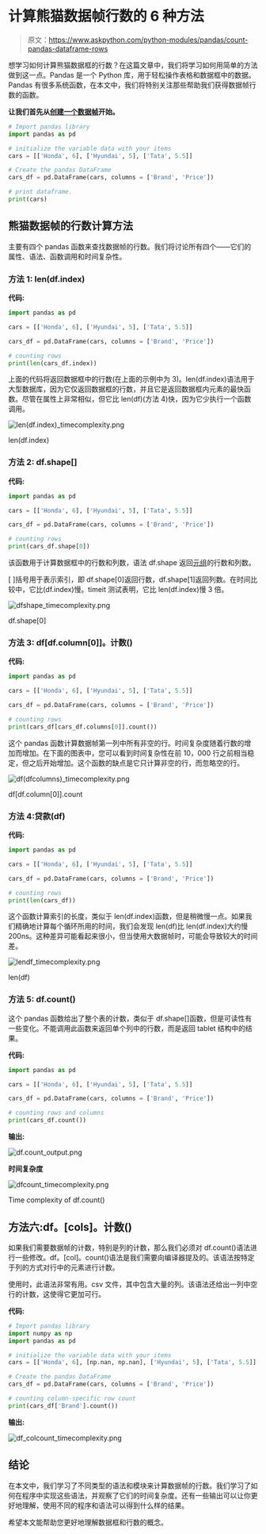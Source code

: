 # 计算熊猫数据帧行数的 6 种方法

> 原文：<https://www.askpython.com/python-modules/pandas/count-pandas-dataframe-rows>

想学习如何计算熊猫数据框的行数？在这篇文章中，我们将学习如何用简单的方法做到这一点。Pandas 是一个 Python 库，用于轻松操作表格和数据框中的数据。Pandas 有很多系统函数，在本文中，我们将特别关注那些帮助我们获得数据帧行数的函数。

**让我们首先从[创建一个数据帧](https://www.askpython.com/python-modules/pandas/dataframe-rows-and-columns)开始。**

```py
# Import pandas library
import pandas as pd

# initialize the variable data with your items
cars = [['Honda', 6], ['Hyundai', 5], ['Tata', 5.5]]

# Create the pandas DataFrame
cars_df = pd.DataFrame(cars, columns = ['Brand', 'Price'])

# print dataframe.
print(cars)

```

## 熊猫数据帧的行数计算方法

主要有四个 pandas 函数来查找数据帧的行数。我们将讨论所有四个——它们的属性、语法、函数调用和时间复杂性。

### 方法 1: len(df.index)

**代码:**

```py
import pandas as pd

cars = [['Honda', 6], ['Hyundai', 5], ['Tata', 5.5]]

cars_df = pd.DataFrame(cars, columns = ['Brand', 'Price'])

# counting rows
print(len(cars_df.index))

```

上面的代码将返回数据框中的行数(在上面的示例中为 3)。len(df.index)语法用于大型数据库，因为它仅返回数据框的行数，并且它是返回数据框内元素的最快函数。尽管在属性上非常相似，但它比 len(df)(方法 4)快，因为它少执行一个函数调用。

![len(df.index)_timecomplexity.png](img/ac4ee44267e365610b07e7bc1f1c6144.png)

len(df.index)

### 方法 2: df.shape[]

**代码:**

```py
import pandas as pd

cars = [['Honda', 6], ['Hyundai', 5], ['Tata', 5.5]]

cars_df = pd.DataFrame(cars, columns = ['Brand', 'Price'])

# counting rows
print(cars_df.shape[0])

```

该函数用于计算数据框中的行数和列数，语法 df.shape 返回[元组](https://www.askpython.com/python/tuple/python-tuple)的行数和列数。

[ ]括号用于表示索引，即 df.shape[0]返回行数，df.shape[1]返回列数。在时间比较中，它比(df.index)慢。timeit 测试表明，它比 len(df.index)慢 3 倍。

![dfshape_timecomplexity.png](img/c426f0f2664c9d6d8c8bdef677034d96.png)

df.shape[0]

### 方法 3: df[df.column[0]]。计数()

**代码:**

```py
import pandas as pd

cars = [['Honda', 6], ['Hyundai', 5], ['Tata', 5.5]]

cars_df = pd.DataFrame(cars, columns = ['Brand', 'Price'])

# counting rows
print(cars_df[cars_df.columns[0]].count())

```

这个 pandas 函数计算数据帧第一列中所有非空的行。时间复杂度随着行数的增加而增加。在下面的图表中，您可以看到时间复杂性在前 10，000 行之前相当稳定，但之后开始增加。这个函数的缺点是它只计算非空的行，而忽略空的行。

![df(dfcolumns)_timecomplexity.png](img/714e003d9ceba1dcdd266091dcecb847.png)

df[df.column[0]].count

### 方法 4:贷款(df)

**代码:**

```py
import pandas as pd

cars = [['Honda', 6], ['Hyundai', 5], ['Tata', 5.5]]

cars_df = pd.DataFrame(cars, columns = ['Brand', 'Price'])

# counting rows
print(len(cars_df))

```

这个函数计算索引的长度，类似于 len(df.index)函数，但是稍微慢一点。如果我们精确地计算每个循环所用的时间，我们会发现 len(df)比 len(df.index)大约慢 200ns。这种差异可能看起来很小，但当使用大数据帧时，可能会导致较大的时间差。

![lendf_timecomplexity.png](img/71ced1e5d4c7d6fb910638b712920934.png)

len(df)

### 方法 5: df.count()

这个 pandas 函数给出了整个表的计数，类似于 df.shape[]函数，但是可读性有一些变化。不能调用此函数来返回单个列中的行数，而是返回 tablet 结构中的结果。

**代码:**

```py
import pandas as pd

cars = [['Honda', 6], ['Hyundai', 5], ['Tata', 5.5]]

cars_df = pd.DataFrame(cars, columns = ['Brand', 'Price'])

# counting rows and columns
print(cars_df.count())

```

**输出:**

![df.count_output.png](img/bef8ace28bc51264e6fe2efbd443162d.png)

**时间复杂度**

![dfcount_timecomplexity.png](img/8ef9a465a06d3c85929101f7b6035e87.png)

Time complexity of df.count()

## 方法六:df。[cols]。计数()

如果我们需要数据帧的计数，特别是列的计数，那么我们必须对 df.count()语法进行一些修改。df。[col]。count()语法是我们需要向编译器提及的。该语法按特定于列的方式对行中的元素进行计数。

使用时，此语法非常有用。csv 文件，其中包含大量的列。该语法还给出一列中空行的计数，这使得它更加可行。

**代码:**

```py
# Import pandas library
import numpy as np
import pandas as pd

# initialize the variable data with your items
cars = [['Honda', 6], [np.nan, np.nan], ['Hyundai', 5], ['Tata', 5.5]]

# Create the pandas DataFrame
cars_df = pd.DataFrame(cars, columns = ['Brand', 'Price'])

# counting column-specific row count
print(cars_df['Brand'].count())

```

**输出:**

![df_colcount_timecomplexity.png](img/78d9b41c0894d75f647ffd1fffcfb1ab.png)

## 结论

在本文中，我们学习了不同类型的语法和模块来计算数据帧的行数。我们学习了如何在程序中实现这些语法，并观察了它们的时间复杂度。还有一些输出可以让你更好地理解，使用不同的程序和语法可以得到什么样的结果。

希望本文能帮助您更好地理解数据框和行数的概念。